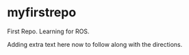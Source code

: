 # myfirstrepo
First Repo. Learning for ROS.

Adding extra text here now to follow along with the directions.
